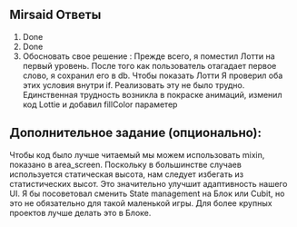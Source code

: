
## Mirsaid Ответы

1. Done
2. Done
3. Обосновать свое решение :
   Прежде всего, я поместил Лотти на первый уровень. После того как пользователь отагадает первое слово, я сохранил его в db. Чтобы показать Лотти Я проверил оба этих условия внутри if. Реализовать эту не было трудно.
   Единственная трудность возникла в покраске анимаций, изменил код Lottie и добавил fillColor параметер


## Дополнительное задание (опционально):
Чтобы код было лучше читаемый мы можем использовать mixin, показано в area_screen.
Поскольку в большинстве случаев используется статическая высота, нам следует избегать из статистических высот. Это значительно улучшит адаптивность нашего UI.
Я бы посоветовал сменить State management на Блок или Cubit, но это не обязательно для такой маленькой игры. Для более крупных проектов лучше делать это в Блоке.
   
